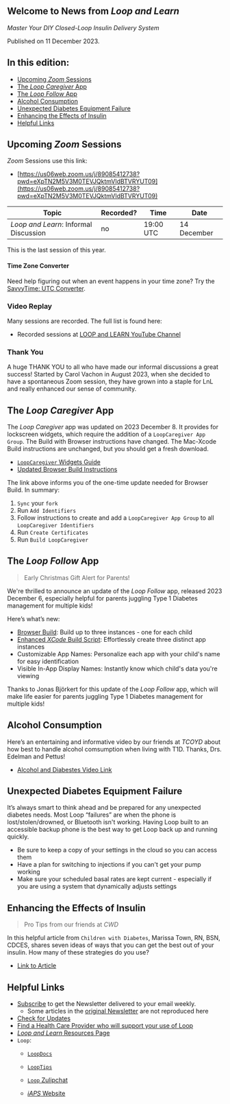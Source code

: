 ## Welcome to News from&nbsp;_<span translate="no">Loop and Learn</span>_

_Master Your DIY Closed-Loop Insulin Delivery System_

Published on 11 December 2023.

## In this edition:

* [Upcoming *Zoom* Sessions](#upcoming-zoom-sessions)
* [The *Loop Caregiver* App](#the-loop-caregiver-app)
* [The *Loop Follow* App](#the-loop-follow-app)
* [Alcohol Consumption](#alcohol-consumption)
* [Unexpected Diabetes Equipment Failure](#unexpected-diabetes-equipment-failure)
* [Enhancing the Effects of Insulin](#enhancing-the-effects-of-insulin)
* [Helpful Links](#helpful-links)

## Upcoming *Zoom* Sessions

*Zoom* Sessions use this link:

* [https://us06web.zoom.us/j/89085412738?pwd=eXpTN2M5V3M0TEVJQktmVldBTVRYUT09](https://us06web.zoom.us/j/89085412738?pwd=eXpTN2M5V3M0TEVJQktmVldBTVRYUT09)

| Topic | Recorded? | Time | Date |
| - | - | - | - |
| _<span translate="no">Loop and Learn</span>_: Informal Discussion | no | 19:00 UTC | 14 December |

This is the last session of this year.

#### Time Zone Converter

Need help figuring out when an event happens in your time zone? Try the [SavvyTime: UTC Converter](https://savvytime.com/converter/utc).

### Video Replay

Many sessions are recorded. The full list is found here:

* Recorded sessions at&nbsp;[<span translate="no">LOOP and LEARN</span>&nbsp;YouTube Channel](https://www.youtube.com/c/loopandlearn)

### Thank You

A huge THANK YOU to all who have made our informal discussions a great success! Started by Carol Vachon in August 2023, when she decided to have a spontaneous Zoom session, they have grown into a staple for LnL and really enhanced our sense of community.

## The *Loop Caregiver* App

The *Loop Caregiver* app was updated on 2023 December 8. It provides for lockscreen widgets, which require the addition of a `LoopCaregiver App Group`. The Build with Browser instructions have changed. The Mac-Xcode Build instructions are unchanged, but you should get a fresh download.

* [`LoopCaregiver` Widgets Guide](https://docs.google.com/document/d/1Np4jusdXZERiAWZsz6QyF3b1FxT_ingJEw7R97632Hk/edit#heading=h.jn3e5xg75sf)
* [Updated Browser Build Instructions](https://loopkit.github.io/loopdocs/gh-actions/gh-other-apps/#update-to-build-with-browser-for-the-loop-caregiver-app)

The link above informs you of the one-time update needed for Browser Build. In summary:

1. `Sync` your `fork`
1. Run `Add Identifiers`
1. Follow instructions to create and add a `LoopCaregiver App Group` to all `LoopCaregiver Identifiers`
1. Run `Create Certificates`
1. Run `Build LoopCaregiver`

## The *Loop Follow* App

> Early Christmas Gift Alert for Parents!

We're thrilled to announce an update of the *Loop Follow* app, released 2023 December 6, especially helpful for parents juggling Type 1 Diabetes management for multiple kids!

Here’s what’s new:

* [Browser Build](https://loopkit.github.io/loopdocs/gh-actions/gh-other-apps/?h=#multiple-copies-of-loop-follow): Build up to three instances - one for each child
* [Enhanced *XCode* Build Script](https://www.loopandlearn.org/loop-follow#lf-script): Effortlessly create three distinct app instances
* Customizable App Names: Personalize each app with your child's name for easy identification
* Visible In-App Display Names: Instantly know which child's data you're viewing

Thanks to Jonas Björkert for this update of the *Loop Follow* app, which will make life easier for parents juggling Type 1 Diabetes management for multiple kids!

## Alcohol Consumption

Here’s an entertaining and informative video by our friends at *TCOYD* about how best to handle alcohol comsumption when living with T1D. Thanks, Drs. Edelman and Pettus!

* [Alcohol and Diabestes Video Link](https://www.youtube.com/watch?v=RaQlg1tcQGk)

## Unexpected Diabetes Equipment Failure

It’s always smart to think ahead and be prepared for any unexpected diabetes needs. Most Loop “failures” are when the phone is lost/stolen/drowned, or Bluetooth isn't working. Having Loop built to an accessible backup phone is the best way to get Loop back up and running quickly.

* Be sure to keep a copy of your settings in the cloud so you can access them
* Have a plan for switching to injections if you can't get your pump working
* Make sure your scheduled basal rates are kept current - especially if you are using a system that dynamically adjusts settings

## Enhancing the Effects of Insulin

> Pro Tips from our friends at *CWD*

In this helpful article from `Children with Diabetes`, Marissa Town, RN, BSN, CDCES, shares seven ideas of ways that you can get the best out of your insulin. How many of these strategies do you use?

* [Link to Article](https://childrenwithdiabetes.com/clinical-director/pro-tips-for-enhancing-the-effects-of-insulin/)

## Helpful Links

* [Subscribe](https://www.loopandlearn.org/newsletter-signup/) to get the Newsletter delivered to your email weekly.
    * Some articles in the [original Newsletter](https://www.loopandlearn.org/2022/10/19/loop-and-learn-newsletter/) are not reproduced here
* [Check for Updates](https://www.loopandlearn.org/version-updates/)
* [Find a Health Care Provider who will support your use of&nbsp;<span translate="no">Loop</span>](https://www.loopandlearn.org/hcp-recommendations/)
* [_<span translate="no">Loop and Learn</span>_&nbsp;Resources Page](https://www.loopandlearn.org/resources/)
* <code>Loop</code>:
    * [`LoopDocs`](https://loopkit.github.io/loopdocs/)
    * [`LoopTips`](https://loopkit.github.io/looptips/)
    * [`Loop` Zulipchat](https://loop.zulipchat.com/)

    * [*iAPS* Website](https://www.iaps-app.org/)


